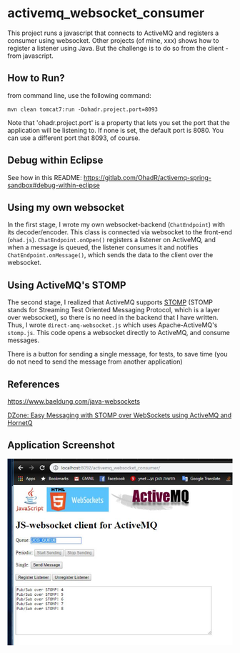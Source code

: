 # activemq_websocket_consumer

This project runs a javascript that connects to ActiveMQ and registers a consumer using websocket. Other projects (of mine, xxx) shows how to register a listener using Java. But the challenge is to do so from the client - from javascript.

## How to Run?

from command line, use the following command:

	mvn clean tomcat7:run -Dohadr.project.port=8093

Note that 'ohadr.project.port' is a property that lets you set the port that the application will be listening to. If none is set, the default port is 8080. You can use a different port that 8093, of course.

## Debug within Eclipse

See how in this README: https://gitlab.com/OhadR/activemq-spring-sandbox#debug-within-eclipse

## Using my own websocket

In the first stage, I wrote my own websocket-backend (`ChatEndpoint`) with its decoder/encoder. This class is connected via websocket to the front-end (`ohad.js`). `ChatEndpoint.onOpen()` registers a listener on ActiveMQ, and when a message is queued, the listener consumes it and notifies `ChatEndpoint.onMessage()`, which sends the data to the client over the websocket.

## Using ActiveMQ's STOMP

The second stage, I realized that ActiveMQ supports [STOMP](https://en.wikipedia.org/wiki/Streaming_Text_Oriented_Messaging_Protocol) (STOMP stands for Streaming Test Oriented Messaging Protocol, which is a layer over websocket), so there is no need in the backend that I have written. Thus, I wrote `direct-amq-websocket.js` which uses Apache-ActiveMQ's `stomp.js`. This code opens a websocket directly to ActiveMQ, and consume messages.

There is a button for sending a single message, for tests, to save time (you do not need to send the message from another application)

## References

https://www.baeldung.com/java-websockets

[DZone: Easy Messaging with STOMP over WebSockets using ActiveMQ and HornetQ](https://dzone.com/articles/easy-messaging-stomp-over)

## Application Screenshot

![screenshot](/src/main/webapp/images/app-screenshot.JPG)
